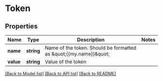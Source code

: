 # Token

## Properties

Name | Type | Description | Notes
------------ | ------------- | ------------- | -------------
**name** | **string** | Name of the token.  Should be formatted as \&quot;{{my.name}}\&quot; | 
**value** | **string** | Value of the token | 

[[Back to Model list]](../README.md#documentation-for-models) [[Back to API list]](../README.md#documentation-for-api-endpoints) [[Back to README]](../README.md)
